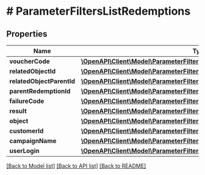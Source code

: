 # # ParameterFiltersListRedemptions

## Properties

Name | Type | Description | Notes
------------ | ------------- | ------------- | -------------
**voucherCode** | [**\OpenAPI\Client\Model\ParameterFiltersListRedemptionsVoucherCode**](ParameterFiltersListRedemptionsVoucherCode.md) |  | [optional]
**relatedObjectId** | [**\OpenAPI\Client\Model\ParameterFiltersListRedemptionsRelatedObjectId**](ParameterFiltersListRedemptionsRelatedObjectId.md) |  | [optional]
**relatedObjectParentId** | [**\OpenAPI\Client\Model\ParameterFiltersListRedemptionsRelatedObjectParentId**](ParameterFiltersListRedemptionsRelatedObjectParentId.md) |  | [optional]
**parentRedemptionId** | [**\OpenAPI\Client\Model\ParameterFiltersListRedemptionsParentRedemptionId**](ParameterFiltersListRedemptionsParentRedemptionId.md) |  | [optional]
**failureCode** | [**\OpenAPI\Client\Model\ParameterFiltersListRedemptionsFailureCode**](ParameterFiltersListRedemptionsFailureCode.md) |  | [optional]
**result** | [**\OpenAPI\Client\Model\ParameterFiltersListRedemptionsResult**](ParameterFiltersListRedemptionsResult.md) |  | [optional]
**object** | [**\OpenAPI\Client\Model\ParameterFiltersListRedemptionsObject**](ParameterFiltersListRedemptionsObject.md) |  | [optional]
**customerId** | [**\OpenAPI\Client\Model\ParameterFiltersListRedemptionsCustomerId**](ParameterFiltersListRedemptionsCustomerId.md) |  | [optional]
**campaignName** | [**\OpenAPI\Client\Model\ParameterFiltersListRedemptionsCampaignName**](ParameterFiltersListRedemptionsCampaignName.md) |  | [optional]
**userLogin** | [**\OpenAPI\Client\Model\ParameterFiltersListRedemptionsUserLogin**](ParameterFiltersListRedemptionsUserLogin.md) |  | [optional]

[[Back to Model list]](../../README.md#models) [[Back to API list]](../../README.md#endpoints) [[Back to README]](../../README.md)
